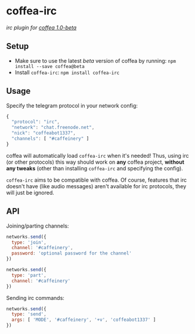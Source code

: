 # coffea-irc

_irc plugin for [coffea 1.0-beta](https://github.com/caffeinery/coffea/tree/1.0-beta)_


## Setup

 * Make sure to use the latest *beta* version of coffea by running: `npm install --save coffea@beta`
 * Install `coffea-irc`: `npm install coffea-irc`


## Usage

Specify the telegram protocol in your network config:

```js
{
  "protocol": "irc",
  "network": "chat.freenode.net",
  "nick": "coffeabot1337",
  "channels": [ "#caffeinery" ]
}
```

coffea will automatically load `coffea-irc` when it's needed! Thus, using irc (or other protocols) this way should work on **any** coffea project, **without any tweaks** (other than installing `coffea-irc` and specifying the config).

`coffea-irc` aims to be compatible with coffea. Of course, features that irc doesn't have (like audio messages) aren't available for irc protocols, they will just
be ignored.


## API

Joining/parting channels:

```js
networks.send({
  type: 'join',
  channel: '#caffeinery',
  password: 'optional password for the channel'
})

networks.send({
  type: 'part',
  channel: '#caffeinery'
})
```

Sending irc commands:

```js
networks.send({
  type: 'send',
  args: [ 'MODE', '#caffeinery', '+v', 'coffeabot1337' ]
})
```
